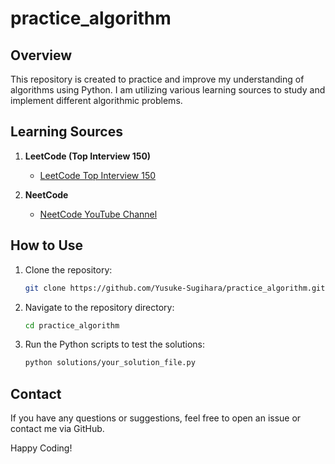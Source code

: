 # practice_algorithm


## Overview

This repository is created to practice and improve my understanding of algorithms using Python. I am utilizing various learning sources to study and implement different algorithmic problems.

## Learning Sources

1. **LeetCode (Top Interview 150)**
   - [LeetCode Top Interview 150](https://leetcode.com/studyplan/top-interview-150/)

2. **NeetCode**
   - [NeetCode YouTube Channel](https://www.youtube.com/@NeetCode)
     
## How to Use

1. Clone the repository:
    ```sh
    git clone https://github.com/Yusuke-Sugihara/practice_algorithm.git
    ```
2. Navigate to the repository directory:
    ```sh
    cd practice_algorithm
    ```
3. Run the Python scripts to test the solutions:
    ```sh
    python solutions/your_solution_file.py
    ```

## Contact

If you have any questions or suggestions, feel free to open an issue or contact me via GitHub.

Happy Coding!
